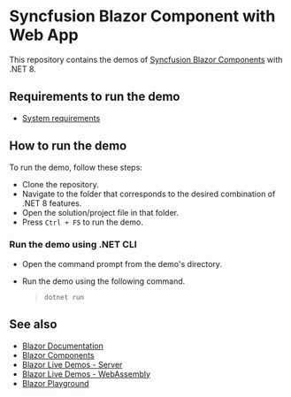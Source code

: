 # Syncfusion Blazor Component with Web App

This repository contains the demos of [Syncfusion Blazor Components](https://www.syncfusion.com/blazor-components) with .NET 8.

## Requirements to run the demo

* [System requirements](https://blazor.syncfusion.com/documentation/system-requirements/)

## How to run the demo

To run the demo, follow these steps:

* Clone the repository.
* Navigate to the folder that corresponds to the desired combination of .NET 8 features.
* Open the solution/project file in that folder.
* Press `Ctrl + F5` to run the demo.

### Run the demo using .NET CLI

* Open the command prompt from the demo's directory.
* Run the demo using the following command.
 
   > `dotnet run`

## See also

* [Blazor Documentation](https://blazor.syncfusion.com/documentation/introduction)
* [Blazor Components](https://www.syncfusion.com/blazor-components)
* [Blazor Live Demos - Server](https://blazor.syncfusion.com/demos/)
* [Blazor Live Demos - WebAssembly](https://blazor.syncfusion.com/wasm/demos/)
* [Blazor Playground](https://blazorplayground.syncfusion.com/)
